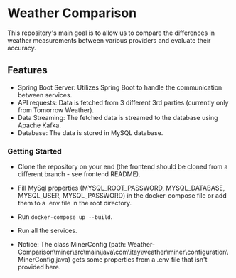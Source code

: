 # Weather Comparison

This repository's main goal is to allow us to compare the differences in weather measurements between various providers and evaluate their accuracy.


## Features
- Spring Boot Server: Utilizes Spring Boot to handle the communication between services.
- API requests: Data is fetched from 3 different 3rd parties (currently only from Tomorrow Weather).
- Data Streaming: The fetched data is streamed to the database using Apache Kafka.
- Database: The data is stored in MySQL database.



### Getting Started
- Clone the repository on your end (the frontend should be cloned from a different branch - see frontend README).
- Fill MySql properties (MYSQL_ROOT_PASSWORD, MYSQL_DATABASE, MYSQL_USER, MYSQL_PASSWORD) in the docker-compose file or add them to a .env file in the root directory.
- Run ```docker-compose up --build```.
- Run all the services.

- Notice: The class MinerConfig (path: Weather-Comparison\miner\src\main\java\com\itay\weather\miner\configuration\MinerConfig.java) gets some properties from a .env file that isn't provided here.
